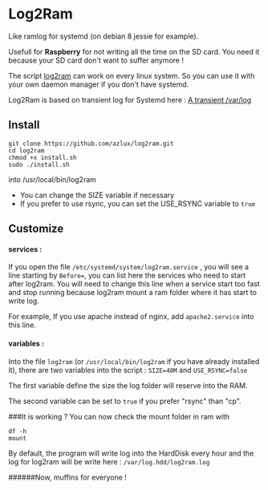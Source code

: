 # Log2Ram
Like ramlog for systemd (on debian 8 jessie for example).

Usefull for **Raspberry** for not writing all the time on the SD card. You need it because your SD card don't want to suffer anymore !

The script [log2ram](log2ram) can work on every linux system. So you can use it with your own daemon manager if you don't have systemd.

Log2Ram is based on transient log for Systemd here : [A transient /var/log](https://www.debian-administration.org/article/661/A_transient_/var/log)

## Install
```
git clone https://github.com/azlux/log2ram.git
cd log2ram
chmod +x install.sh
sudo ./install.sh
```

into /usr/local/bin/log2ram
- You can change the SIZE variable if necessary
- If you prefer to use rsync, you can set the USE_RSYNC variable to `true`

## Customize
#### services :
If you open the file `/etc/systemd/system/log2ram.service` , you will see a line starting by `Before=`, you can list here the services who need to start after log2ram. You will need to change this line when a service start too fast and stop running because log2ram mount a ram folder where it has start to write log.

For example, If you use apache instead of nginx, add `apache2.service` into this line.

#### variables :
Into the file `log2ram` (or `/usr/local/bin/log2ram` if you have already installed it), there are two variables into the script : `SIZE=40M` and `USE_RSYNC=false`

The first variable define the size the log folder will reserve into the RAM.

The second variable can be set to `true` if you prefer "rsync" than "cp".

###It is working ?
You can now check the mount folder in ram with
```
df -h
mount
```
By default, the program will write log into the HardDisk every hour and the log for log2ram will be write here : `/var/log.hdd/log2ram.log`

######Now, muffins for everyone !
